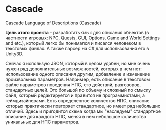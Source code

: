 # Cascade
Cascade Language of Descriptions (Cascade)

  **Цель этого проекта** - разработать язык для описания объектов (в частности игровых: NPC, Quests, GUI, Options, Game and World Settings and etc.), который легко бы понимался и писался человеком в текстовых файлах. А также парсер на C# для использования его в Unity3D.

  Сейчас я использую JSON, который в целом удобен, но мне очень нужен ряд дополнительных возможностей, которых в нем нет: использование одного описания другим, добавление и изменение произвольных параметров. 
  Например, есть описание в текстовом файле параметров поведения НПС, его действий, разговоров, стандартных целей. Это большой по объему и сложный по смыслу файл, который редактируется и правится не программистами, а геймдизайнерами. Есть определенное количество НПС, описание которых практически повторяет стандартное, но имеет ряд небольших отличий. Здесь и пригодится схема когда мы "наследуем" стандартное описание для каждого НПС, меняя в нем небольшое количество уникальных для НПС параметров.
